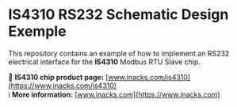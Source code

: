 # IS4310 RS232 Schematic Design Exemple

This repository contains an example of how to implement an RS232 electrical interface for the **IS4310** Modbus RTU Slave chip.

🔗 **IS4310 chip product page:** [www.inacks.com/is4310](https://www.inacks.com/is4310)  
ℹ️ **More information:** [www.inacks.com](https://www.inacks.com)
